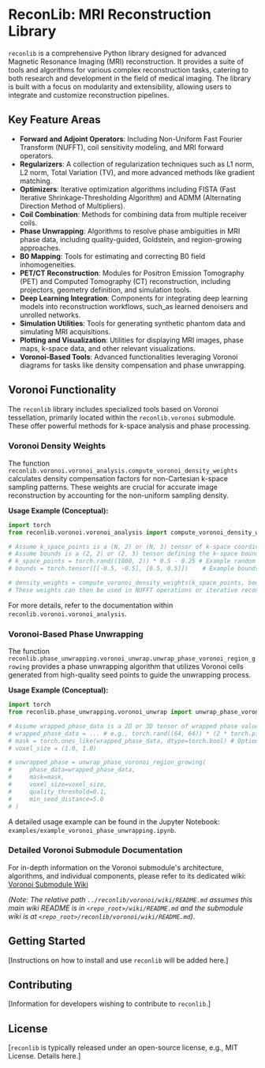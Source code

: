 # ReconLib: MRI Reconstruction Library

`reconlib` is a comprehensive Python library designed for advanced Magnetic Resonance Imaging (MRI) reconstruction. It provides a suite of tools and algorithms for various complex reconstruction tasks, catering to both research and development in the field of medical imaging. The library is built with a focus on modularity and extensibility, allowing users to integrate and customize reconstruction pipelines.

## Key Feature Areas

*   **Forward and Adjoint Operators**: Including Non-Uniform Fast Fourier Transform (NUFFT), coil sensitivity modeling, and MRI forward operators.
*   **Regularizers**: A collection of regularization techniques such as L1 norm, L2 norm, Total Variation (TV), and more advanced methods like gradient matching.
*   **Optimizers**: Iterative optimization algorithms including FISTA (Fast Iterative Shrinkage-Thresholding Algorithm) and ADMM (Alternating Direction Method of Multipliers).
*   **Coil Combination**: Methods for combining data from multiple receiver coils.
*   **Phase Unwrapping**: Algorithms to resolve phase ambiguities in MRI phase data, including quality-guided, Goldstein, and region-growing approaches.
*   **B0 Mapping**: Tools for estimating and correcting B0 field inhomogeneities.
*   **PET/CT Reconstruction**: Modules for Positron Emission Tomography (PET) and Computed Tomography (CT) reconstruction, including projectors, geometry definition, and simulation tools.
*   **Deep Learning Integration**: Components for integrating deep learning models into reconstruction workflows, such_as learned denoisers and unrolled networks.
*   **Simulation Utilities**: Tools for generating synthetic phantom data and simulating MRI acquisitions.
*   **Plotting and Visualization**: Utilities for displaying MRI images, phase maps, k-space data, and other relevant visualizations.
*   **Voronoi-Based Tools**: Advanced functionalities leveraging Voronoi diagrams for tasks like density compensation and phase unwrapping.

## Voronoi Functionality

The `reconlib` library includes specialized tools based on Voronoi tessellation, primarily located within the `reconlib.voronoi` submodule. These offer powerful methods for k-space analysis and phase processing.

### Voronoi Density Weights

The function `reconlib.voronoi.voronoi_analysis.compute_voronoi_density_weights` calculates density compensation factors for non-Cartesian k-space sampling patterns. These weights are crucial for accurate image reconstruction by accounting for the non-uniform sampling density.

**Usage Example (Conceptual):**
```python
import torch
from reconlib.voronoi.voronoi_analysis import compute_voronoi_density_weights

# Assume k_space_points is a (N, 2) or (N, 3) tensor of k-space coordinates
# Assume bounds is a (2, 2) or (2, 3) tensor defining the k-space boundaries
# k_space_points = torch.rand((1000, 2)) * 0.5 - 0.25 # Example random k-space points
# bounds = torch.tensor([[-0.5, -0.5], [0.5, 0.5]])    # Example bounds

# density_weights = compute_voronoi_density_weights(k_space_points, bounds=bounds)
# These weights can then be used in NUFFT operations or iterative reconstruction algorithms.
```
For more details, refer to the documentation within `reconlib.voronoi.voronoi_analysis`.

### Voronoi-Based Phase Unwrapping

The function `reconlib.phase_unwrapping.voronoi_unwrap.unwrap_phase_voronoi_region_growing` provides a phase unwrapping algorithm that utilizes Voronoi cells generated from high-quality seed points to guide the unwrapping process.

**Usage Example (Conceptual):**
```python
import torch
from reconlib.phase_unwrapping.voronoi_unwrap import unwrap_phase_voronoi_region_growing

# Assume wrapped_phase_data is a 2D or 3D tensor of wrapped phase values
# wrapped_phase_data = ... # e.g., torch.rand((64, 64)) * (2 * torch.pi) - torch.pi
# mask = torch.ones_like(wrapped_phase_data, dtype=torch.bool) # Optional
# voxel_size = (1.0, 1.0)

# unwrapped_phase = unwrap_phase_voronoi_region_growing(
#     phase_data=wrapped_phase_data,
#     mask=mask,
#     voxel_size=voxel_size,
#     quality_threshold=0.1,
#     min_seed_distance=5.0
# )
```
A detailed usage example can be found in the Jupyter Notebook: `examples/example_voronoi_phase_unwrapping.ipynb`.

### Detailed Voronoi Submodule Documentation

For in-depth information on the Voronoi submodule's architecture, algorithms, and individual components, please refer to its dedicated wiki:
[Voronoi Submodule Wiki](../reconlib/voronoi/wiki/README.md)

*(Note: The relative path `../reconlib/voronoi/wiki/README.md` assumes this main wiki README is in `<repo_root>/wiki/README.md` and the submodule wiki is at `<repo_root>/reconlib/voronoi/wiki/README.md`)*.

## Getting Started

[Instructions on how to install and use `reconlib` will be added here.]

## Contributing

[Information for developers wishing to contribute to `reconlib`.]

## License

[`reconlib` is typically released under an open-source license, e.g., MIT License. Details here.]
